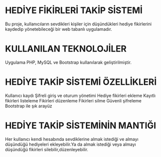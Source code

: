 # HEDİYE FİKİRLERİ TAKİP SİSTEMİ

Bu proje, kullanıcıların sevdikleri kişiler için düşündükleri hediye fikirlerini kaydedip yönetebileceği bir web tabanlı uygulamadır. 

# KULLANILAN TEKNOLOJİLER

Uygulama PHP, MySQL ve Bootstrap kullanılarak geliştirilmiştir.

# HEDİYE TAKİP SİSTEMİ ÖZELLİKLERİ

 Kullanıcı kaydı
 Şifreli giriş ve oturum yönetimi 
 Hediye fikirleri ekleme
 Kayıtlı fikirleri listeleme
 Fikirleri düzenleme
 Fikirleri silme
 Güvenli şifreleme 
Bootstrap ile şık arayüz

# HEDİYE TAKİP SİSTEMİNİN MANTIĞI

Her kullanıcı kendi hesabında sevdiklerine almak istediği ve almayı düşündüğü hediyeleri ekleyebilir.Ya da almak istediği veya almayı düşündüğü fikirleri silebilir,düzenleyebilir.


